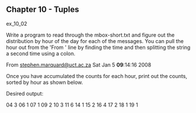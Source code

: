 ## Chapter 10 - Tuples

ex_10_02

Write a program to read through the mbox-short.txt and figure out the distribution by hour of the day for each of the messages. You can pull the hour out from the 'From ' line by finding the time and then splitting the string a second time using a colon.

From stephen.marquard@uct.ac.za Sat Jan  5 **09**:14:16 2008

Once you have accumulated the counts for each hour, print out the counts, sorted by hour as shown below.

Desired output:

04 3
06 1
07 1
09 2
10 3
11 6
14 1
15 2
16 4
17 2
18 1
19 1
